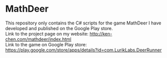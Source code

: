 # MathDeer 
This repository only contains the C# scripts for the game MathDeer I have developed and published on the Google Play store.  
Link to the project page on my website: http://ken-chen.com/mathdeer/index.html  
Link to the game on Google Play store: https://play.google.com/store/apps/details?id=com.LurikLabs.DeerRunner  
